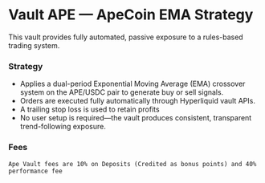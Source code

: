 # Vault APE — ApeCoin EMA Strategy

This vault provides fully automated, passive exposure to a rules-based trading system.

### Strategy

* Applies a dual-period Exponential Moving Average (EMA) crossover system on the APE/USDC pair to generate buy or sell signals.
* Orders are executed fully automatically through Hyperliquid vault APIs.
* A trailing stop loss is used to retain profits
* No user setup is required—the vault produces consistent, transparent trend-following exposure.

### Fees

```
Ape Vault fees are 10% on Deposits (Credited as bonus points) and 40% performance fee
```
